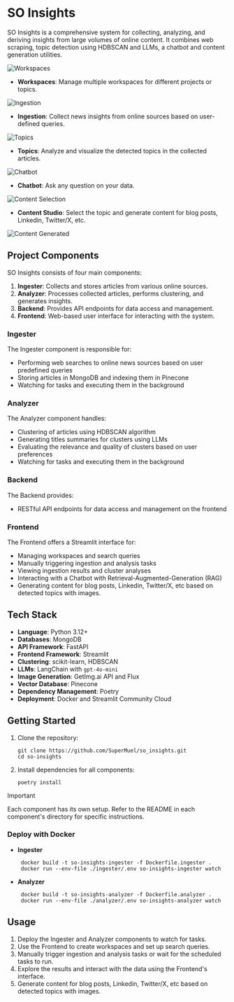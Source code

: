 # SO Insights

SO Insights is a comprehensive system for collecting, analyzing, and deriving insights from large volumes of online content. It combines web scraping, topic detection using HDBSCAN and LLMs, a chatbot and content generation utilities.


![Workspaces](assets/workspaces.png)
- **Workspaces**: Manage multiple workspaces for different projects or topics.

![Ingestion](assets/ingestion.png)
- **Ingestion**: Collect news insights from online sources based on user-defined queries.

![Topics](assets/topics.png)
- **Topics**: Analyze and visualize the detected topics in the collected articles.

![Chatbot](assets/chatbot.png)
- **Chatbot**: Ask any question on your data.

![Content Selection](assets/content_selection.png)
- **Content Studio**: Select the topic and generate content for blog posts, Linkedin, Twitter/X, etc.

![Content Generated](assets/content_generated.png)


## Project Components

SO Insights consists of four main components:

1. **Ingester**: Collects and stores articles from various online sources.
2. **Analyzer**: Processes collected articles, performs clustering, and generates insights.
3. **Backend**: Provides API endpoints for data access and management.
4. **Frontend**: Web-based user interface for interacting with the system.

### Ingester

The Ingester component is responsible for:
- Performing web searches to online news sources based on user predefined queries
- Storing articles in MongoDB and indexing them in Pinecone
- Watching for tasks and executing them in the background

### Analyzer

The Analyzer component handles:
- Clustering of articles using HDBSCAN algorithm
- Generating titles summaries for clusters using LLMs
- Evaluating the relevance and quality of clusters based on user preferences
- Watching for tasks and executing them in the background

### Backend

The Backend provides:
- RESTful API endpoints for data access and management on the frontend

### Frontend

The Frontend offers a Streamlit interface for:
- Managing workspaces and search queries
- Manually triggering ingestion and analysis tasks
- Viewing ingestion results and cluster analyses
- Interacting with a Chatbot with Retrieval-Augmented-Generation (RAG) 
- Generating content for blog posts, Linkedin, Twitter/X, etc based on detected topics with images.

## Tech Stack

- **Language**: Python 3.12+
- **Databases**: MongoDB
- **API Framework**: FastAPI
- **Frontend Framework**: Streamlit
- **Clustering**: scikit-learn, HDBSCAN
- **LLMs**: LangChain with `gpt-4o-mini`
- **Image Generation**: GetImg.ai API and Flux
- **Vector Database**: Pinecone
- **Dependency Management**: Poetry
- **Deployment**: Docker and Streamlit Community Cloud

## Getting Started

1. Clone the repository:
   ```
   git clone https://github.com/SuperMuel/so_insights.git
   cd so-insights
   ```

2. Install dependencies for all components:
   ```
   poetry install
   ```

> [!IMPORTANT]
> Each component has its own setup. Refer to the README in each component's directory for specific instructions.

### Deploy with Docker
- **Ingester**
   ```
    docker build -t so-insights-ingester -f Dockerfile.ingester .
    docker run --env-file ./ingester/.env so-insights-ingester watch
    ```
- **Analyzer**
    ```
     docker build -t so-insights-analyzer -f Dockerfile.analyzer .
     docker run --env-file ./analyzer/.env so-insights-analyzer watch
     ```



## Usage

1. Deploy the Ingester and Analyzer components to watch for tasks.
2. Use the Frontend to create workspaces and set up search queries.
3. Manually trigger ingestion and analysis tasks or wait for the scheduled tasks to run.
4. Explore the results and interact with the data using the Frontend's interface.
5. Generate content for blog posts, Linkedin, Twitter/X, etc based on detected topics with images.
